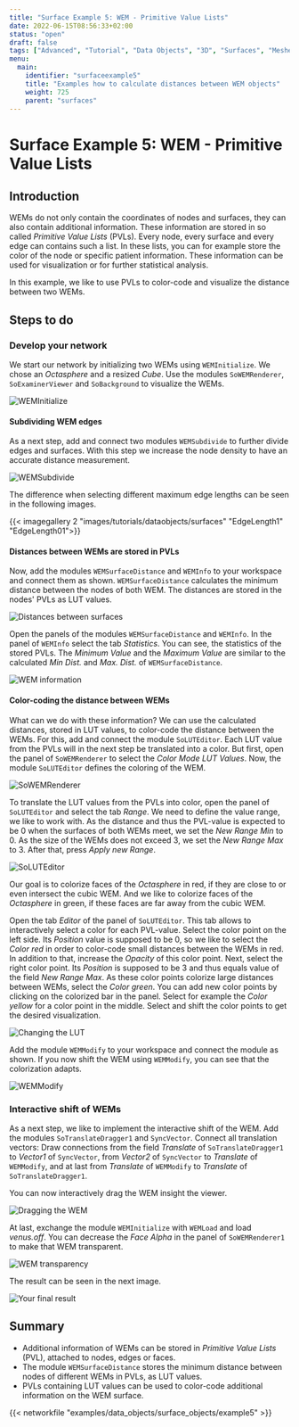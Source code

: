 ```yaml
---
title: "Surface Example 5: WEM - Primitive Value Lists"
date: 2022-06-15T08:56:33+02:00
status: "open"
draft: false
tags: ["Advanced", "Tutorial", "Data Objects", "3D", "Surfaces", "Meshes", "WEM", "PVM", "Primitive Value Lists", "LUT"]
menu: 
  main:
    identifier: "surfaceexample5"
    title: "Examples how to calculate distances between WEM objects"
    weight: 725
    parent: "surfaces"
---
```

# Surface Example 5: WEM - Primitive Value Lists

## Introduction
WEMs do not only contain the coordinates of nodes and surfaces, they can also contain additional information. These information are stored in so called *Primitive Value Lists* (PVLs). Every node, every surface and every edge can contains such a list. In these lists, you can for example store the color of the node or specific patient information. These information can be used for visualization or for further statistical analysis.

In this example, we like to use PVLs to color-code and visualize the distance between two WEMs.

## Steps to do
### Develop your network

We start our network by initializing two WEMs using `WEMInitialize`. We chose an *Octasphere* and a resized *Cube*. Use the modules `SoWEMRenderer`, `SoExaminerViewer` and `SoBackground` to visualize the WEMs.

![WEMInitialize](/images/tutorials/dataobjects/surfaces/DO12_01.png "WEMInitialize")

#### Subdividing WEM edges
As a next step, add and connect two modules `WEMSubdivide` to further divide edges and surfaces. With this step we increase the node density to have an accurate distance measurement.

![WEMSubdivide](/images/tutorials/dataobjects/surfaces/DO12_02.png "WEMSubdivide")

The difference when selecting different maximum edge lengths can be seen in the following images.

{{< imagegallery 2 "images/tutorials/dataobjects/surfaces" "EdgeLength1" "EdgeLength01">}}

#### Distances between WEMs are stored in PVLs
Now, add the modules `WEMSurfaceDistance` and `WEMInfo` to your workspace and connect them as shown. `WEMSurfaceDistance` calculates the minimum distance between the nodes of both WEM. The distances are stored in the nodes' PVLs as LUT values.

![Distances between surfaces](/images/tutorials/dataobjects/surfaces/DO12_05.png "Distances between surfaces")

Open the panels of the modules `WEMSurfaceDistance` and `WEMInfo`. In the panel of `WEMInfo` select the tab *Statistics*. You can see, the statistics of the stored PVLs. The *Minimum Value* and the *Maximum Value* are similar to the calculated *Min Dist.* and *Max. Dist.* of `WEMSurfaceDistance`.

![WEM information](/images/tutorials/dataobjects/surfaces/DO12_06.png "WEM information")

#### Color-coding the distance between WEMs
What can we do with these information? We can use the calculated distances, stored in LUT values, to color-code the distance between the WEMs. For this, add and connect the module `SoLUTEditor`. Each LUT value from the PVLs will in the next step be translated into a color. But first, open the panel of `SoWEMRenderer` to select the *Color Mode* *LUT Values*. Now, the module `SoLUTEditor` defines the coloring of the WEM.

![SoWEMRenderer](/images/tutorials/dataobjects/surfaces/DO12_07.png "SoWEMRenderer")

To translate the LUT values from the PVLs into color, open the panel of `SoLUTEditor` and select the tab *Range*. We need to define the value range, we like to work with. As the distance and thus the PVL-value is expected to be 0 when the surfaces of both WEMs meet, we set the *New Range Min* to 0. As the size of the WEMs does not exceed 3, we set the *New Range Max* to 3. After that, press *Apply new Range*.

![SoLUTEditor](/images/tutorials/dataobjects/surfaces/DO12_08.png "SoLUTEditor")

Our goal is to colorize faces of the *Octasphere* in red, if they are close to or even intersect the cubic WEM. And we like to colorize faces of the *Octasphere* in green, if these faces are far away from the cubic WEM.

Open the tab *Editor* of the panel of `SoLUTEditor`. This tab allows to interactively select a color for each PVL-value. Select the color point on the left side. Its *Position* value is supposed to be 0, so we like to select the *Color* *red* in order to color-code small distances between the WEMs in red. In addition to that, increase the *Opacity* of this color point. Next, select the right color point. Its *Position* is supposed to be 3 and thus equals value of the field *New Range Max*. As these color points colorize large distances between WEMs, select the *Color* *green*. You can add new color points by clicking on the colorized bar in the panel. Select for example the *Color* *yellow* for a color point in the middle. Select and shift the color points to get the desired visualization.

![Changing the LUT](/images/tutorials/dataobjects/surfaces/DO12_09.png "Changing the LUT")

Add the module `WEMModify` to your workspace and connect the module as shown. If you now shift the WEM using `WEMModify`, you can see that the colorization adapts.

![WEMModify](/images/tutorials/dataobjects/surfaces/DO12_10.png "WEMModify")

### Interactive shift of WEMs
As a next step, we like to implement the interactive shift of the WEM. Add the modules `SoTranslateDragger1` and `SyncVector`. Connect all translation vectors: Draw connections from the field *Translate* of `SoTranslateDragger1` to *Vector1* of `SyncVector`, from *Vector2* of `SyncVector` to *Translate* of `WEMModify`, and at last from *Translate* of `WEMModify` to *Translate* of `SoTranslateDragger1`.

You can now interactively drag the WEM insight the viewer.

![Dragging the WEM](/images/tutorials/dataobjects/surfaces/DO12_11.png "Dragging the WEM")

At last, exchange the module `WEMInitialize` with `WEMLoad` and load *venus.off*. You can decrease the *Face Alpha* in the panel of `SoWEMRenderer1` to make that WEM transparent.

![WEM transparency](/images/tutorials/dataobjects/surfaces/DO12_12.png "WEM transparency")

The result can be seen in the next image.

![Your final result](/images/tutorials/dataobjects/surfaces/DO12_13.png "Your final result")

## Summary
* Additional information of WEMs can be stored in *Primitive Value Lists* (PVL), attached to nodes, edges or faces.
* The module `WEMSurfaceDistance` stores the minimum distance between nodes of different WEMs in PVLs, as LUT values.
* PVLs containing LUT values can be used to color-code additional information on the WEM surface.


{{< networkfile "examples/data_objects/surface_objects/example5" >}}
